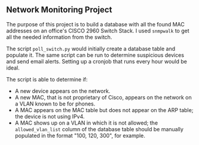 ## Network Monitoring Project
 
The purpose of this project is to build a database with all the found MAC addresses on an office's CISCO 2960 Switch Stack. I used `snmpwalk` to get all the needed information from the switch.

The script `poll_switch.py` would initially create a database table and populate it. The same script can be run to determine suspicious devices and send email alerts. Setting up a cronjob that runs every hour would be ideal.

The script is able to determine if:

* A new device appears on the network.
* A new MAC, that is not proprietary of Cisco, appears on the network on a VLAN known to be for phones.
* A MAC appears on the MAC table but does not appear on the ARP table; the device is not using IPv4.
* A MAC shows up on a VLAN in which it is not allowed; the `allowed_vlan_list` column of the database table should be manually populated in the format "100, 120, 300", for example.
